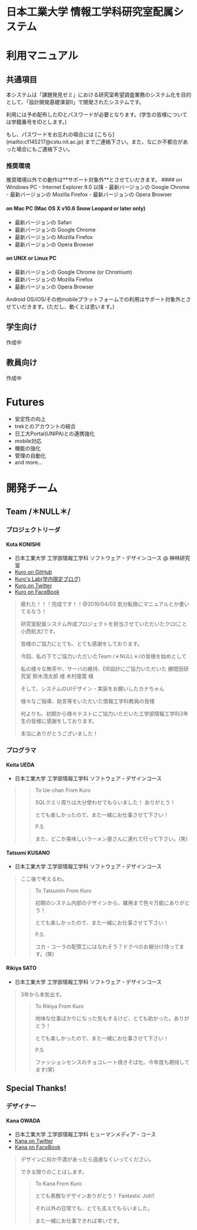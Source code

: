日本工業大学 情報工学科研究室配属システム
====================

# 利用マニュアル
## 共通項目
<p>本システムは「課題発見ゼミ」における研究室希望調査業務のシステム化を目的として、「設計開発基礎演習Ⅱ」で開発されたシステムです。

<p>利用には予め配布したIDとパスワードが必要となります。(学生の皆様については学籍番号をIDとします。)

<p>もし、パスワードをお忘れの場合には [こちら](mailto:c1145217@cstu.nit.ac.jp) までご連絡下さい。また、なにか不都合があった場合にもご連絡下さい。

### 推奨環境
<p>推奨環境以外での動作は**サポート対象外**とさせていだきます。
#### on Windows PC
- Internet Explorer 9.0 以降
- 最新バージョンの Google Chrome
- 最新バージョンの Mozilla Firefox
- 最新バージョンの Opera Browser

#### on Mac PC (Mac OS X v10.6 Snow Leopard or later only)
- 最新バージョンの Safari
- 最新バージョンの Google Chrome
- 最新バージョンの Mozilla Firefox
- 最新バージョンの Opera Browser

#### on UNIX or Linux PC
- 最新バージョンの Google Chrome (or Chromium)
- 最新バージョンの Mozilla Firefox
- 最新バージョンの Opera Browser

<p>Android OS/iOS/その他mobileプラットフォームでの利用はサポート対象外とさせていだきます。(ただし、動くとは思います。)

## 学生向け
作成中

## 教員向け
作成中

# Futures
- 安定性の向上
- trekとのアカウントの結合
- 日工大Portal(UNIPA)との連携強化
- mobile対応
- 機能の強化
- 管理の自動化
- and more...

# 開発チーム
## Team /＊NULL＊/
### プロジェクトリーダ
#### Kota KONISHI
* 日本工業大学 工学部情報工学科 ソフトウェア・デザインコース @ 神林研究室
* [Kuro on GitHub](https://github.com/Kuro524)
* [Kuro's Lab(学内限定ブログ)](http://10.8.68.230/blog)
* [Kuro on Twitter](https://twitter.com/kouta_e_kuro)
* [Kuro on FaceBook](https://www.facebook.com/koutakonishi)

> 疲れた！！！完成です！！@2016/04/03 気分転換にマニュアルとか書いてるなう！
>
> 研究室配属システム作成プロジェクトを担当させていただいたクロ(こと小西航太)です。
>
> 皆様のご協力にとても、とても感謝をしております。
>
> 今回、私の下でご協力いただいたTeam /＊NULL＊/の皆様を始めとして
>
> 私の様々な無茶や、サーバの維持、DB設計にご協力いただいた 勝間田研究室 鈴木清太郎 様 木村隆寛 様
>
> そして、システムのUIデザイン・実装をお願いしたカナちゃん
>
> 様々なご指導、助言等をいただいた情報工学科教員の皆様
>
> 何よりも、初期から様々テストにご協力いただいた工学部情報工学科3年生の皆様に感謝をしております。
>
> 本当にありがとうございました！

### プログラマ
#### Keita UEDA
* 日本工業大学 工学部情報工学科 ソフトウェア・デザインコース

>> To Ue-chan From Kuro
>>
>> SQLクエリ周りは大分使わせてもらいました！
>> ありがとう！
>>
>> とても楽しかったので、また一緒にお仕事させて下さい！
>>
>> P.S.
>>
>> また、どこか美味しいラーメン屋さんに連れて行って下さい。(笑)

#### Tatsumi KUSANO
* 日本工業大学 工学部情報工学科 ソフトウェア・デザインコース

>ここ後で考えるわ。
>> To Tatsumin From Kuro
>>
>>
>> 初期のシステム内部のデザインから、雑用まで色々万能にありがとう！
>>
>> とても楽しかったので、また一緒にお仕事させて下さい！
>>
>> P.S.
>>
>> コカ・コーラの配管工にはなれそう？ドクペのお裾分け待ってます。(笑)

#### Rikiya SATO
* 日本工業大学 工学部情報工学科 ソフトウェア・デザインコース

>3年から本気出す。
>> To Rikiya From Kuro
>>
>> 地味な仕事ばかりになった気もするけど、とても助かった。ありがとう！
>>
>> とても楽しかったので、また一緒にお仕事させて下さい！
>>
>> P.S.
>>
>> ファッションセンスのチョコレート焼きそば化、今年度も期待してます(笑)

## Special Thanks!
### デザイナー
#### Kana OWADA
* 日本工業大学 工学部情報工学科 ヒューマンメディア・コース
* [Kana on Twitter](https://twitter.com/o_kana52)
* [Kana on FaceBook](https://www.facebook.com/kana.owada1)

> デザインに何か不満があったら遠慮なくいってください。
>
> できる限りのことはします。
>
>> To Kana From Kuro
>>
>> とても素敵なデザインありがとう！
>> Fantastic Job!!
>>
>> それ以外の日常でも、とても支えてもらいました。
>>
>> また一緒にお仕事できれば幸いです。
